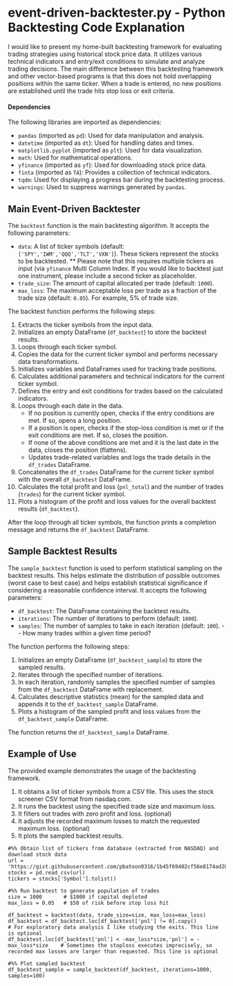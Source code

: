 
# event-driven-backtester.py - Python Backtesting Code Explanation

I would like to present my home-built backtesting framework for evaluating trading strategies using historical stock price data. It utilizes various technical indicators and entry/exit conditions to simulate and analyze trading decisions. The main difference between this backtesting framework and other vector-based programs is that this does not hold overlapping positions within the same ticker. When a trade is entered, no new positions are established until the trade hits stop loss or exit criteria.

#### Dependencies

The following libraries are imported as dependencies:
- `pandas` (imported as `pd`): Used for data manipulation and analysis.
- `datetime` (imported as `dt`): Used for handling dates and times.
- `matplotlib.pyplot` (imported as `plt`): Used for data visualization.
- `math`: Used for mathematical operations.
- `yfinance` (imported as `yf`): Used for downloading stock price data.
- `finta` (imported as `TA`): Provides a collection of technical indicators.
- `tqdm`: Used for displaying a progress bar during the backtesting process.
- `warnings`: Used to suppress warnings generated by `pandas`.

## Main Event-Driven Backtester

The `backtest` function is the main backtesting algorithm. It accepts the following parameters:
- `data`: A list of ticker symbols (default: `['SPY','IWM','QQQ','TLT','VXN']`). These tickers represent the stocks to be backtested. ** Please note that this requires multiple tickers as input (via `yfinance` Multi Column Index. If you would like to backtest just one instrument, please include a second ticker as placeholder.
- `trade_size`: The amount of capital allocated per trade (default: `1000`).
- `max_loss`: The maximum acceptable loss per trade as a fraction of the trade size (default: `0.05`). For example, 5% of trade size.

The backtest function performs the following steps:

1. Extracts the ticker symbols from the input data.
2. Initializes an empty DataFrame (`df_backtest`) to store the backtest results.
3. Loops through each ticker symbol.
4. Copies the data for the current ticker symbol and performs necessary data transformations.
5. Initializes variables and DataFrames used for tracking trade positions.
6. Calculates additional parameters and technical indicators for the current ticker symbol.
7. Defines the entry and exit conditions for trades based on the calculated indicators.
8. Loops through each date in the data.
   - If no position is currently open, checks if the entry conditions are met. If so, opens a long position.
   - If a position is open, checks if the stop-loss condition is met or if the exit conditions are met. If so, closes the position.
   - If none of the above conditions are met and it is the last date in the data, closes the position (flattens).
   - Updates trade-related variables and logs the trade details in the `df_trades` DataFrame.
9. Concatenates the `df_trades` DataFrame for the current ticker symbol with the overall `df_backtest` DataFrame.
10. Calculates the total profit and loss (`pnl_total`) and the number of trades (`trades`) for the current ticker symbol.
11. Plots a histogram of the profit and loss values for the overall backtest results (`df_backtest`).

After the loop through all ticker symbols, the function prints a completion message and returns the `df_backtest` DataFrame.

## Sample Backtest Results

The `sample_backtest` function is used to perform statistical sampling on the backtest results. This helps estimate the distribution of possible outcomes (worst case to best case) and helps establish statistical significance if considering a reasonable confidence interval. It accepts the following parameters:
- `df_backtest`: The DataFrame containing the backtest results.
- `iterations`: The number of iterations to perform (default: `1000`).
- `samples`: The number of samples to take in each iteration (default: `100`). -- How many trades within a given time period?

The function performs the following steps:

1. Initializes an empty DataFrame (`df_backtest_sample`) to store the sampled results.
2. Iterates through the specified number of iterations.
3. In each iteration, randomly samples the specified number of samples from the `df_backtest` DataFrame with replacement.
4. Calculates descriptive statistics (mean) for the sampled data and appends it to the `df_backtest_sample` DataFrame.
5. Plots a histogram of the sampled profit and loss values from the `df_backtest_sample` DataFrame.

The function returns the `df_backtest_sample` DataFrame.

## Example of Use

The provided example demonstrates the usage of the backtesting framework.

1. It obtains a list of ticker symbols from a CSV file. This uses the stock screener CSV format from nasdaq.com.
2. It runs the backtest using the specified trade size and maximum loss.
3. It filters out trades with zero profit and loss. (optional)
4. It adjusts the recorded maximum losses to match the requested maximum loss. (optional)
5. It plots the sampled backtest results.

```
#%% Obtain list of tickers from database (extracted from NASDAQ) and download stock data
url = 'https://gist.githubusercontent.com/pbatoon0316/1b45f69402cf56e8174ad2034b62db2a/raw/a78376ab57e85d288bfcb3e832ca766ab81aa4ff/nasdaq_nyse_amex_tickers_20242801.csv'
stocks = pd.read_csv(url)
tickers = stocks['Symbol'].tolist()

#%% Run backtest to generate population of trades
size = 1000       # $1000 if capital deploted
max_loss = 0.05   # $50 of risk before stop loss hit

df_backtest = backtest(data, trade_size=size, max_loss=max_loss)
df_backtest = df_backtest.loc[df_backtest['pnl'] != 0].copy()                  # For exploratory data analysis I like studying the exits. This line is optional
df_backtest.loc[df_backtest['pnl'] < -max_loss*size,'pnl'] = -max_loss*size    # Sometimes the stoploss executes imprecisely, so recorded max losses are larger than requested. This line is optional

#%% Plot sampled backtest
df_backtest_sample = sample_backtest(df_backtest, iterations=1000, samples=100)
```

